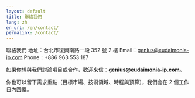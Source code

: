 ```yaml
---
layout: default
title: 聯絡我們
lang: zh
en_url: /en/contact/
permalink: /contact/
---
```



聯絡我們
地址：台北市復興南路一段 352 號 2 樓
Email：genius@eudaimonia-ip.com
Phone：+886 963 553 187

如果你想與我們討論項目或合作，歡迎來信：**genius@eudaimonia-ip.com**。

你也可以留下需求重點（目標市場、技術領域、時程與預算），我們會在 2 個工作日內回覆。
